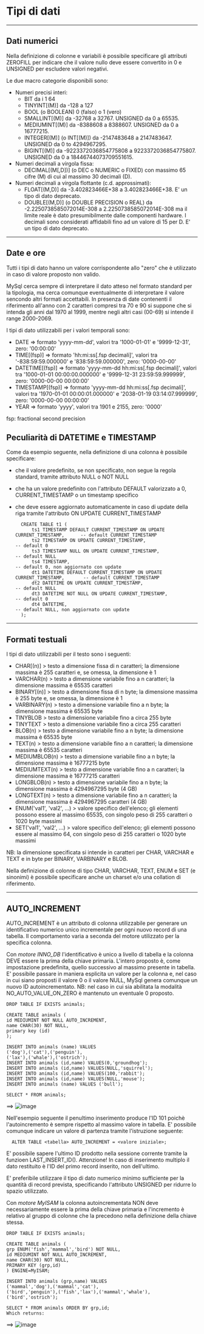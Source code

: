# Tipi di dati

-----------------------------------
## Dati numerici
Nella definizione di colonne e variabili è possibile specificare gli attributi ZEROFILL per indicare che il valore nullo deve essere convertito in 0 e UNSIGNED per escludere valori negativi.

Le due macro categorie disponibili sono:
- Numeri precisi interi:
	- BIT da i 1 64
	- TINYINT[(M)] da -128 a 127
	- BOOL (o BOOLEAN) 0 (falso) o 1 (vero)
	- SMALLINT[(M)] da -32768 a 32767. UNSIGNED da 0 a 65535.
	- MEDIUMINT[(M)] da -8388608 a 8388607. UNSIGNED da 0 a 16777215.
	- INTEGER[(M)] (o INT[(M)]) da -2147483648 a 2147483647. UNSIGNED da 0 to 4294967295.
	- BIGINT[(M)] da -9223372036854775808 a 9223372036854775807. UNSIGNED da 0 a 18446744073709551615.
- Numeri decimali a virgola fissa:
	- DECIMAL[(M[,D])] (o DEC o NUMERIC o FIXED) con massimo 65 cifre (M) di cui al massimo 30 decimali (D).
- Numeri decimali a virgola flottante (c.d. approssimati):
	- FLOAT[(M,D)] da -3.402823466E+38 a 3.402823466E+38. E' un tipo di dato deprecato.
	- DOUBLE[(M,D)] (o DOUBLE PRECISION o REAL) da -2.2250738585072014E-308 a 2.2250738585072014E-308 ma il limite reale è dato presumibilmente dalle componenti hardware. I decimali sono considerati affidabili fino ad un valore di 15 per D. E' un tipo di dato deprecato.

-----------------------------------

## Date e ore
Tutti i tipi di dato hanno un valore corrispondente allo "zero" che è utilizzato in caso di valore proposto non valido.

MySql cerca sempre di interpretare il dato atteso nel formato standard per la tipologia, ma cerca comunque eventualmente di interpretare il valore sencondo altri formati accettabili.
In presenza di date contenenti il riferimento all'anno con 2 caratteri compresi tra 70 e 90 si suppone che si intenda gli anni dal 1970 al 1999, mentre negli altri casi (00-69) si intende il range 2000-2069.

I tipi di dato utilizzabili per i valori temporali sono:
- DATE => formato 'yyyy-mm-dd', valori tra '1000-01-01' e '9999-12-31', zero: '00:00:00'
- TIME[(fsp)] => formato 'hh:mi:ss[.fsp decimali]', valori tra '-838:59:59.000000' e '838:59:59.000000', zero: '0000-00-00'
- DATETIME[(fsp)] => formato 'yyyy-mm-dd hh:mi:ss[.fsp decimali]', valori tra '1000-01-01 00:00:00.000000' e '9999-12-31 23:59:59.999999', zero: '0000-00-00 00:00:00'
- TIMESTAMP[(fsp)] => formato 'yyyy-mm-dd hh:mi:ss[.fsp decimali]', valori tra '1970-01-01 00:00:01.000000' e '2038-01-19 03:14:07.999999', zero: '0000-00-00 00:00:00'
- YEAR => formato 'yyyy', valori tra 1901 e 2155, zero: '0000'

fsp: fractional second precision


## Peculiarità di DATETIME e TIMESTAMP

Come da esempio seguente, nella definizione di una colonna è possibile specificare:
- che il valore predefinito, se non specificato, non segue la regola standard, tramite attributo NULL o NOT NULL
- che ha un valore predefinito con l'attributo DEFAULT valorizzato a 0, CURRENT_TIMESTAMP o un timestamp specifico
- che deve essere aggiornato automaticamente in caso di update della riga tramite l'attributo ON UPDATE CURRENT_TIMESTAMP
	
		CREATE TABLE t1 (
			ts1 TIMESTAMP DEFAULT CURRENT_TIMESTAMP ON UPDATE CURRENT_TIMESTAMP,      -- default CURRENT_TIMESTAMP
			ts2 TIMESTAMP ON UPDATE CURRENT_TIMESTAMP,                                -- default 0
			ts3 TIMESTAMP NULL ON UPDATE CURRENT_TIMESTAMP,                           -- default NULL
			ts4 TIMESTAMP,                                                            -- default 0, non aggiornato con update
			dt1 DATETIME DEFAULT CURRENT_TIMESTAMP ON UPDATE CURRENT_TIMESTAMP,       -- default CURRENT_TIMESTAMP
			dt2 DATETIME ON UPDATE CURRENT_TIMESTAMP,                                 -- default NULL
			dt3 DATETIME NOT NULL ON UPDATE CURRENT_TIMESTAMP,                        -- default 0
			dt4 DATETIME,                                                             -- default NULL, non aggiornato con update
		);


-----------------------------------
## Formati testuali

I tipi di dato utilizzabili per il testo sono i seguenti:
- CHAR[(n)] > testo a dimensione fissa di n caratteri; la dimensione massima è 255 caratteri e, se omessa, la dimensione è 1
- VARCHAR(n) > testo a dimensione variabile fino a n caratteri; la dimensione massima è 65535 caratteri
- BINARY[(n)] > testo a dimensione fissa di n byte; la dimensione massima è 255 byte e, se omessa, la dimensione è 1
- VARBINARY(n) > testo a dimensione variabile fino a n byte; la dimensione massima è 65535 byte
- TINYBLOB > testo a dimensione variabile fino a circa 255 byte 
- TINYTEXT > testo a dimensione variabile fino a circa 255 caratteri
- BLOB(n) > testo a dimensione variabile fino a n byte; la dimensione massima è 65535 byte
- TEXT(n) > testo a dimensione variabile fino a n caratteri; la dimensione massima è 65535 caratteri
- MEDIUMBLOB(n) > testo a dimensione variabile fino a n byte; la dimensione massima è 16777215 byte
- MEDIUMTEXT(n) > testo a dimensione variabile fino a n caratteri; la dimensione massima è 16777215 caratteri
- LONGBLOB(n) > testo a dimensione variabile fino a n byte; la dimensione massima è 4294967295 byte (4 GB)
- LONGTEXT(n) > testo a dimensione variabile fino a n caratteri; la dimensione massima è 4294967295 caratteri (4 GB)
- ENUM('val1', 'val2', ...) > valore specifico dell'elenco; gli elementi possono essere al massimo 65535, con singolo peso di 255 caratteri o 1020 byte massimi
- SET('val1', 'val2', ...) > valore specifico dell'elenco; gli elementi possono essere al massimo 64, con singolo peso di 255 caratteri o 1020 byte massimi

NB: la dimensione specificata si intende in caratteri per CHAR, VARCHAR e TEXT e in byte per BINARY, VARBINARY e BLOB.

Nella definizione di colonne di tipo CHAR, VARCHAR, TEXT, ENUM e SET (e sinonimi) è possibile specificare anche un charset e/o una collation di riferimento.


-----------------------------------
## AUTO_INCREMENT
  AUTO_INCREMENT è un attributo di colonna utilizzabile per generare un identificativo numerico unico incrementale per ogni nuovo record di una tabella. 
  Il comportamento varia a seconda del motore utilizzato per la specifica colonna.
  
  Con *motore INNO_DB* l'identificativo è unico a livello di tabella e la colonna DEVE essere la prima della chiave primaria.
  L'intero proposto è, come impostazione predefinita, quello successivo al massimo presente in tabella.
  E' possibile passare in maniera esplicita un valore per la colonna e, nel caso in cui siano proposti il valore 0 o il valore NULL, MySql genera comunque un nuovo ID autoincrementato.
  NB: nel caso in cui sia abilitata la modalità NO_AUTO_VALUE_ON_ZERO è mantenuto un eventuale 0 proposto.

    DROP TABLE IF EXISTS animals;

    CREATE TABLE animals (
    id MEDIUMINT NOT NULL AUTO_INCREMENT,
    name CHAR(30) NOT NULL,
    primary key (id)
    );

    INSERT INTO animals (name) VALUES
    ('dog'),('cat'),('penguin'),
    ('lax'),('whale'),('ostrich');
    INSERT INTO animals (id,name) VALUES(0,'groundhog');
    INSERT INTO animals (id,name) VALUES(NULL,'squirrel');
    INSERT INTO animals (id,name) VALUES(100,'rabbit');
    INSERT INTO animals (id,name) VALUES(NULL,'mouse');
    INSERT INTO animals (name) VALUES ('bull');

    SELECT * FROM animals;

  ==> ![image](https://github.com/pmarconcini/DB_MySql_Appunti/assets/82878995/c5868d89-4eda-4b94-9422-26730757ef29)

  Nell'esempio seguente il penultimo inserimento produce l'ID 101 poichè l'autoincremento è sempre rispetto al massimo valore in tabella.
  E' possibile comunque indicare un valore di partenza tramite l'istruzione seguente:

      ALTER TABLE <tabella> AUTO_INCREMENT = <valore iniziale>;

  E' possibile sapere l'ultimo ID prodotto nella sessione corrente tramite la funzioen LAST_INSERT_ID(). 
    Attenzione! In caso di inserimento multiplo il dato restituito è l'ID del primo record inserito, non dell'ultimo. 

  E' preferibile utilizzare il tipo di dato numerico minimo sufficiente per la quantità di record prevista, specificando l'attributo UNSIGNED per ridurre lo spazio utilizzato. 


  Con *motore MyISAM* la colonna autoincrementata NON deve necessariamente essere la prima della chiave primaria e l'incremento è relativo al gruppo di colonne che la precedono nella definizione della chiave stessa.
  
    DROP TABLE IF EXISTS animals;

    CREATE TABLE animals (
    grp ENUM('fish','mammal','bird') NOT NULL,
    id MEDIUMINT NOT NULL AUTO_INCREMENT,
    name CHAR(30) NOT NULL,
    PRIMARY KEY (grp,id)
    ) ENGINE=MyISAM;

    INSERT INTO animals (grp,name) VALUES
    ('mammal','dog'),('mammal','cat'),
    ('bird','penguin'),('fish','lax'),('mammal','whale'),
    ('bird','ostrich');

    SELECT * FROM animals ORDER BY grp,id;
    Which returns:

  ==> ![image](https://github.com/pmarconcini/DB_MySql_Appunti/assets/82878995/827e3bc3-55a0-4459-8742-ff814d3e7695)

